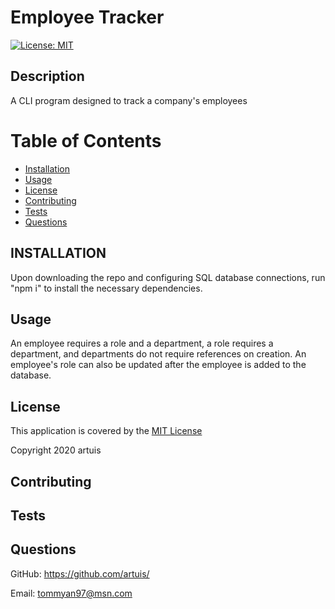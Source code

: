 # Employee Tracker
[![License: MIT](https://img.shields.io/badge/License-MIT-yellow.svg)](https://opensource.org/licenses/MIT)
## Description

A CLI program designed to track a company's employees

# Table of Contents

* [Installation](#installation)
* [Usage](#usage)
* [License](#license)
* [Contributing](#contributing)
* [Tests](#tests)
* [Questions](#questions)

## INSTALLATION

Upon downloading the repo and configuring SQL database connections, run "npm i" to install the necessary dependencies.

## Usage

An employee requires a role and a department, a role requires a department, and departments do not require references on creation. An employee's role can also be updated after the employee is added to the database.

## License

This application is covered by the [MIT License](https://opensource.org/licenses/MIT)

Copyright 2020 artuis

## Contributing



## Tests



## Questions

GitHub: https://github.com/artuis/

Email: tommyan97@msn.com